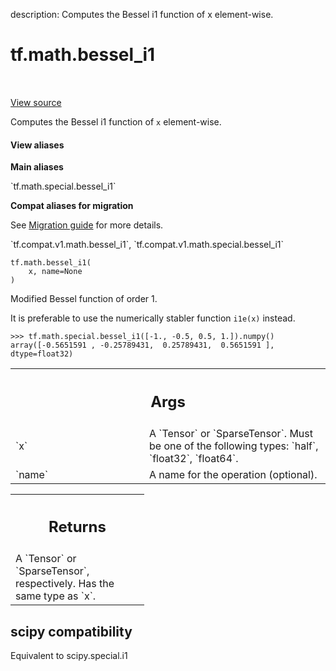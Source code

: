description: Computes the Bessel i1 function of x element-wise.

<div itemscope itemtype="http://developers.google.com/ReferenceObject">
<meta itemprop="name" content="tf.math.bessel_i1" />
<meta itemprop="path" content="Stable" />
</div>

# tf.math.bessel_i1

<!-- Insert buttons and diff -->

<table class="tfo-notebook-buttons tfo-api nocontent" align="left">

</table>

<a target="_blank" href="/code/stable/tensorflow/python/ops/special_math_ops.py">View source</a>



Computes the Bessel i1 function of `x` element-wise.

<section class="expandable">
  <h4 class="showalways">View aliases</h4>
  <p>
<b>Main aliases</b>
<p>`tf.math.special.bessel_i1`</p>

<b>Compat aliases for migration</b>
<p>See
<a href="https://www.tensorflow.org/guide/migrate">Migration guide</a> for
more details.</p>
<p>`tf.compat.v1.math.bessel_i1`, `tf.compat.v1.math.special.bessel_i1`</p>
</p>
</section>

<pre class="devsite-click-to-copy prettyprint lang-py tfo-signature-link">
<code>tf.math.bessel_i1(
    x, name=None
)
</code></pre>



<!-- Placeholder for "Used in" -->

Modified Bessel function of order 1.

It is preferable to use the numerically stabler function `i1e(x)` instead.

```
>>> tf.math.special.bessel_i1([-1., -0.5, 0.5, 1.]).numpy()
array([-0.5651591 , -0.25789431,  0.25789431,  0.5651591 ], dtype=float32)
```

<!-- Tabular view -->
 <table class="responsive fixed orange">
<colgroup><col width="214px"><col></colgroup>
<tr><th colspan="2"><h2 class="add-link">Args</h2></th></tr>

<tr>
<td>
`x`
</td>
<td>
A `Tensor` or `SparseTensor`. Must be one of the following types: `half`,
`float32`, `float64`.
</td>
</tr><tr>
<td>
`name`
</td>
<td>
A name for the operation (optional).
</td>
</tr>
</table>



<!-- Tabular view -->
 <table class="responsive fixed orange">
<colgroup><col width="214px"><col></colgroup>
<tr><th colspan="2"><h2 class="add-link">Returns</h2></th></tr>
<tr class="alt">
<td colspan="2">
A `Tensor` or `SparseTensor`, respectively. Has the same type as `x`.
</td>
</tr>

</table>




 <section><devsite-expandable expanded>
 <h2 class="showalways">scipy compatibility</h2>

Equivalent to scipy.special.i1


 </devsite-expandable></section>


